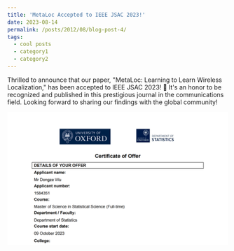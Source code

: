 ```yaml
---
title: 'MetaLoc Accepted to IEEE JSAC 2023!'
date: 2023-08-14
permalink: /posts/2012/08/blog-post-4/
tags:
  - cool posts
  - category1
  - category2
---
```


Thrilled to announce that our paper, "MetaLoc: Learning to Learn Wireless Localization," has been accepted to IEEE JSAC 2023! 🎉 It's an honor to be recognized and published in this prestigious journal in the communications field.
Looking forward to sharing our findings with the global community! 

![avatar](/images/Oxford.png)

